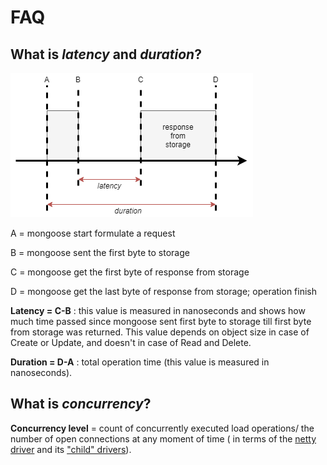 # FAQ

## What is *latency* and *duration*?

![](mongoose-lat-dur.png)

A = mongoose start formulate a request

B = mongoose sent the first byte to storage

C = mongoose get the first byte of response from storage

D = mongoose get the last byte of response from storage; operation finish

**Latency = C-B** : this value is measured in nanoseconds and shows how much time passed since mongoose sent first byte to storage till first byte  from storage was returned. This value depends on object size in case of Create or Update, and doesn't in case of Read and Delete.

**Duration = D-A** : total operation time (this value is measured in nanoseconds).

## What is *concurrency*?

**Concurrency level** = count of concurrently executed load operations/ the number of open connections at any moment of time ( in terms of the [netty driver](https://github.com/emc-mongoose/mongoose-storage-driver-netty) and its ["child" drivers](https://github.com/emc-mongoose/mongoose#dependency)).
